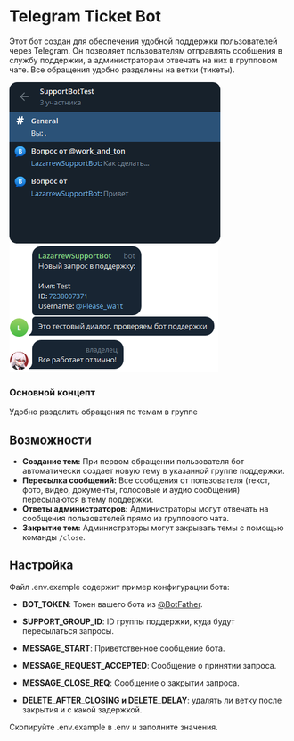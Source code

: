 
# Telegram Ticket Bot

Этот бот создан для обеспечения удобной поддержки пользователей через Telegram. Он позволяет пользователям отправлять сообщения в службу поддержки, а администраторам отвечать на них в групповом чате. Все обращения удобно разделены на ветки (тикеты).

![group](/.github/group.png)
![dialog preview](/.github/image.png)

### Основной концепт
Удобно разделить обращения по темам в группе

## Возможности

* **Создание тем:** При первом обращении пользователя бот автоматически создает новую тему в указанной группе поддержки.
* **Пересылка сообщений:** Все сообщения от пользователя (текст, фото, видео, документы, голосовые и аудио сообщения) пересылаются в тему поддержки.
* **Ответы администраторов:** Администраторы могут отвечать на сообщения пользователей прямо из группового чата.
* **Закрытие тем:** Администраторы могут закрывать темы с помощью команды `/close`.

## Настройка
Файл .env.example содержит пример конфигурации бота:

 - **BOT_TOKEN**: Токен вашего бота из [@BotFather](https://t.me/BotFather).

 - **SUPPORT_GROUP_ID**: ID группы поддержки, куда будут пересылаться запросы.
 - **MESSAGE_START**: Приветственное сообщение бота.
 - **MESSAGE_REQUEST_ACCEPTED**: Сообщение о принятии запроса.
 - **MESSAGE_CLOSE_REQ**: Сообщение о закрытии запроса.
 - **DELETE_AFTER_CLOSING и DELETE_DELAY**: удалять ли ветку после закрытия и с какой задержкой.

Скопируйте .env.example в .env и заполните значения.